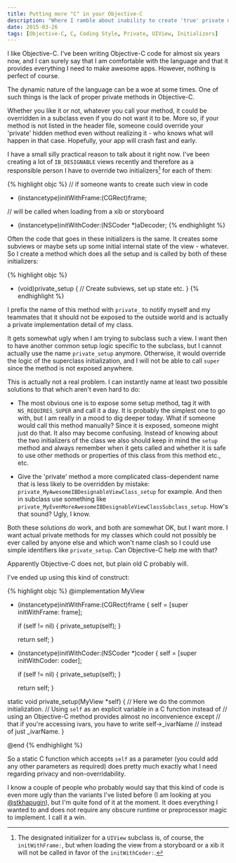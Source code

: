 ```yaml
---
title: Putting more "C" in your Objective-C
description: "Where I ramble about inability to create 'true' private methods for Objective-C classes."
date: 2015-03-26
tags: [Objective-C, C, Coding Style, Private, UIView, Initializers]
---
```

I like Objective-C. I've been writing Objective-C code for almost six years now, and I can surely say that I am comfortable with the language and that it provides everything I need to make awesome apps. However, nothing is perfect of course.

The dynamic nature of the language can be a woe at some times. One of such things is the lack of proper private methods in Objective-C.
<!--more-->

Whether you like it or not, whatever you call your method, it could
be overridden in a subclass even if you do not want it to be. More so, if your method is not listed in the header file, someone could override your 'private' hidden method even without realizing it - who knows what will happen in that case. Hopefully, your app will crash fast and early.

I have a small silly practical reason to talk about it right now. I've been creating a lot of `IB_DESIGNABLE` views recently and therefore as a responsible person I have to override two initializers[^1] for each of them:

[^1]: The designated initializer for a `UIView` subclass is, of course, the `initWithFrame:`, but when loading the view from a storyboard or a xib it will not be called in favor of the `initWithCoder:`.

{% highlight objc %}
// if someone wants to create such view in code
- (instancetype)initWithFrame:(CGRect)frame;

// will be called when loading from a xib or storyboard
- (instancetype)initWithCoder:(NSCoder *)aDecoder;
{% endhighlight %}

Often the code that goes in these initializers is the same. It creates some subviews or maybe sets up some initial internal state of the view - whatever. So I create a method which does all the setup and is called by both of these initializers:

{% highlight objc %}
- (void)private_setup
{
    // Create subviews, set up state etc.
}
{% endhighlight %}

I prefix the name of this method with `private_` to notify myself and my teammates that it should not be exposed to the outside world and is actually a private implementation detail of my class.

It gets somewhat ugly when I am trying to subclass such a view. I want then to have another common setup logic specific to the subclass, but I cannot actually use the name `private_setup` anymore. Otherwise, it would override the logic of the superclass initialization, and I will not be able to call `super` since the method is not exposed anywhere.

This is actually not a real problem. I can instantly name at least two possible solutions to that which aren't even hard to do:

- The most obvious one is to expose some setup method, tag it with `NS_REQUIRES_SUPER` and call it a day. It is probably the simplest one to go with, but I am really in a mood to dig deeper today. What if someone would call this method manually? Since it is exposed, someone might just do that. It also may become confusing. Instead of knowing about the two initializers of the class we also should keep in mind the `setup` method and always remember when it gets called and whether it is safe to use other methods or properties of this class from this method etc., etc.

- Give the 'private' method a more complicated class-dependent name that is less likely to be overridden by mistake: `private_MyAwesomeIBDesignableViewClass_setup` for example. And then in subclass use something like `private_MyEvenMoreAwesomeIBDesignableViewClassSubclass_setup`. How's that sound? Ugly, I know.

Both these solutions do work, and both are somewhat OK, but I want more. I want actual private methods for my classes which could not possibly be ever called by anyone else and which won't name clash so I could use simple identifiers like `private_setup`. Can Objective-C help me with that?

Apparently Objective-C does not, but plain old C probably will.

I've ended up using this kind of construct:

{% highlight objc %}
@implementation MyView

- (instancetype)initWithFrame:(CGRect)frame
{
    self = [super initWithFrame: frame];

    if (self != nil) {
        private_setup(self);
    }

    return self;
}


- (instancetype)initWithCoder:(NSCoder *)coder
{
    self = [super initWithCoder: coder];

    if (self != nil) {
        private_setup(self);
    }

    return self;
}

static void private_setup(MyView *self)
{
    // Here we do the common initialization.
    // Using `self` as an explicit variable in a C function instead of
    // using an Objective-C method provides almost no inconvenience except
    // that if you're accessing ivars, you have to write self->_ivarName
    // instead of just _ivarName.
}

@end
{% endhighlight %}

So a static C function which accepts `self` as a parameter (you could add any other parameters as required) does pretty much exactly what I need regarding privacy and non-overridability.

I know a couple of people who probably would say that this kind of code is even more ugly than the variants I've listed before (I am looking at you [@stkhapugin](http://twitter.com/stkhapugin)), but I'm quite fond of it at the moment. It does everything I wanted to and does not require any obscure runtime or preprocessor magic to implement. I call it a win.
